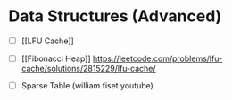 # Data Structures (Advanced)
- [ ] [[LFU Cache]]
- [ ] [[Fibonacci Heap]]
https://leetcode.com/problems/lfu-cache/solutions/2815229/lfu-cache/

 - [ ] Sparse Table (william fiset youtube)